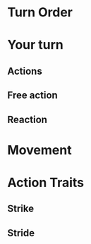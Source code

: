 # Turn Order

# Your turn
## Actions
## Free action
## Reaction

# Movement

# Action Traits
## Strike
## Stride
